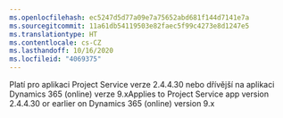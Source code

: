 ```yaml
---
ms.openlocfilehash: ec5247d5d77a09e7a75652abd681f144d7141e7a
ms.sourcegitcommit: 11a61db54119503e82faec5f99c4273e8d1247e5
ms.translationtype: HT
ms.contentlocale: cs-CZ
ms.lasthandoff: 10/16/2020
ms.locfileid: "4069375"
---
```

<span data-ttu-id="cc9df-101">Platí pro aplikaci Project Service verze 2.4.4.30 nebo dřívější na aplikaci Dynamics 365 (online) verze 9.x</span><span class="sxs-lookup"><span data-stu-id="cc9df-101">Applies to Project Service app version 2.4.4.30 or earlier on Dynamics 365 (online) version 9.x</span></span>
